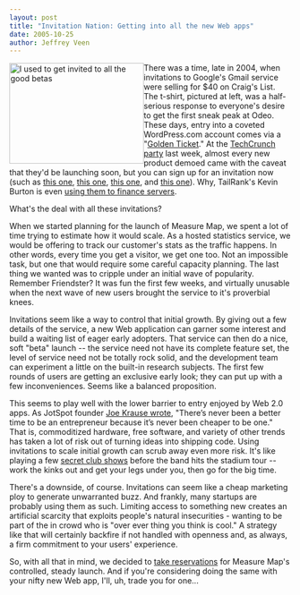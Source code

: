 ```yaml
---
layout: post
title: "Invitation Nation: Getting into all the new Web apps"
date: 2005-10-25
author: Jeffrey Veen
---
```

<a href="http://www.flickr.com/photos/blackbeltjones/21126863/"><img src="http://static.flickr.com/17/21126863_9e50ffce6a_m.jpg" alt="I used to get invited to all the good betas" width="240" height="180" style="float: left;" /></a>

There was a time, late in 2004, when invitations to Google's Gmail service were selling for $40 on Craig's List. The t-shirt, pictured at left, was a half-serious response to everyone's desire to get the first sneak peak at Odeo. These days, entry into a coveted WordPress.com account comes via a "<a href="http://www.yugatech.com/blog/?p=287">Golden Ticket</a>." At the <a href="http://www.techcrunch.com/2005/10/22/thank-you-for-coming-to-our-party/">TechCrunch party</a> last week, almost every new product demoed came with the caveat that they'd be launching soon, but you can sign up for an invitation now (such as <a href="http://wink.com/">this one</a>, <a href="http://sphere.com/">this one</a>, <a href="http://synchroedit.com/account.php">this one</a>, and <a href="http://allpeers.com/download.htm">this one</a>). Why, TailRank's Kevin Burton is even <a href="http://www.feedblog.org/2005/10/20_gets_you_a_t.html">using them to finance servers</a>.

What's the deal with all these invitations?

When we started planning for the launch of Measure Map, we spent a lot of time trying to estimate how it would scale. As a hosted statistics service, we would be offering to track our customer's stats as the traffic happens. In other words, every time you get a visitor, we get one too. Not an impossible task, but one that would require some careful capacity planning. The last thing we wanted was to cripple under an initial wave of popularity. Remember Friendster? It was fun the first few weeks, and virtually unusable when the next wave of new users brought the service to it's proverbial knees.

Invitations seem like a way to control that initial growth. By giving out a few details of the service, a new Web application can garner some interest and build a waiting list of eager early adopters. That service can then do a nice, soft "beta" launch -- the service need not have its complete feature set, the level of service need not be totally rock solid, and the development team can experiment a little on the built-in research subjects. The first few rounds of users are getting an exclusive early look; they can put up with a few inconveniences. Seems like a balanced proposition.

This seems to play well with the lower barrier to entry enjoyed by Web 2.0 apps. As JotSpot founder <a href="http://bnoopy.typepad.com/bnoopy/2005/06/its_a_great_tim.html">Joe Krause wrote</a>, "There&rsquo;s never been a better time to be an entrepreneur because it&rsquo;s never been cheaper to be one." That is, commoditized hardware, free software, and variety of other trends has taken a lot of risk out of turning ideas into shipping code. Using invitations to scale initial growth can scrub away even more risk. It's like playing a few <a href="http://www.chartattack.com/damn/2004/09/1310.cfm">secret club shows</a> before the band hits the stadium tour -- work the kinks out and get your legs under you, then go for the big time.

There's a downside, of course. Invitations can seem like a cheap marketing ploy to generate unwarranted buzz. And frankly, many startups are probably using them as such. Limiting access to something new creates an artificial scarcity that exploits people's natural insecurities - wanting to be part of the in crowd who is "over ever thing you think is cool." A strategy like that will certainly backfire if not handled with openness and, as always, a firm commitment to your users' experience.

So, with all that in mind, we decided to <a href="http://measuremap.com/">take reservations</a> for Measure Map's controlled, steady launch. And if you're considering doing the same with your nifty new Web app, I'll, uh, trade you for one...
